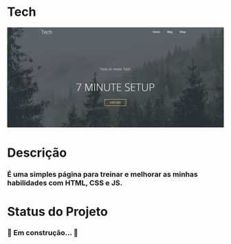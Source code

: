 # Tech

![alt text](screenshot.png)

# Descrição

### É uma simples página para treinar e melhorar as minhas habilidades com HTML, CSS e JS.

# Status do Projeto

### 🚧 Em construção... 🚧